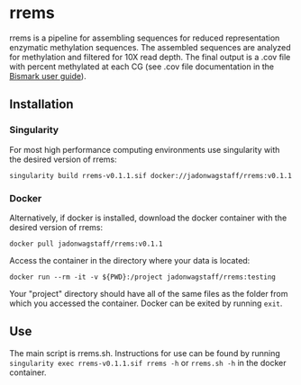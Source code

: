 # rrems

rrems is a pipeline for assembling sequences for reduced representation enzymatic methylation sequences. The assembled sequences are analyzed for methylation and filtered for 10X read depth. The final output is a .cov file with percent methylated at each CG (see .cov file documentation in the [Bismark user guide](http://felixkrueger.github.io/Bismark/Docs/)). 

## Installation

### Singularity

For most high performance computing environments use singularity with the desired version of rrems:
```
singularity build rrems-v0.1.1.sif docker://jadonwagstaff/rrems:v0.1.1
```

### Docker

Alternatively, if docker is installed, download the docker container with the desired version of rrems:
```
docker pull jadonwagstaff/rrems:v0.1.1
```

Access the container in the directory where your data is located:
```
docker run --rm -it -v ${PWD}:/project jadonwagstaff/rrems:testing
```

Your  "project" directory should have all of the same files as the folder from which you accessed the container. Docker can be exited by running ```exit```.

## Use

The main script is rrems.sh. Instructions for use can be found by running ```singularity exec rrems-v0.1.1.sif rrems -h``` or  ```rrems.sh -h``` in the docker container.
